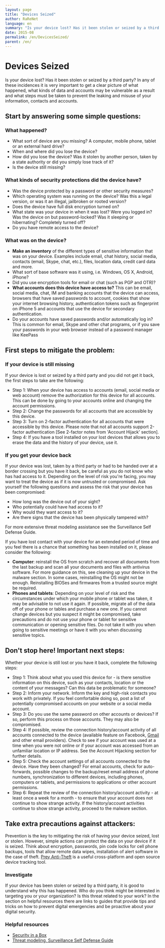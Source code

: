```yaml
---
layout: page
title: "Devices Seized"
author: RaReNet
language: en
summary: "Is your device lost? Has it been stolen or seized by a third party? In any of these incidences it is very important to get a clear picture of what happened, what kinds of data and accounts may be vulnerable as a result and what steps must be taken to prevent the leaking and misuse of your information, contacts and accounts."
date: 2015-08
permalink: /en/DevicesSeized/
parent: /en/
---
```


# Devices Seized

Is your device lost? Has it been stolen or seized by a third party? In any of these incidences it is very important to get a clear picture of what happened, what kinds of data and accounts may be vulnerable as a result and what steps must be taken to prevent the leaking and misuse of your information, contacts and accounts.

## Start by answering some simple questions:

### What happened?

- What sort of device are you missing? A computer, mobile phone, tablet or an external hard drive?
- When and where did you lose the device?
- How did you lose the device? Was it stolen by another person, taken by a state authority or did you simply lose track of it?
- Is the device still missing?

### What kinds of security protections did the device have?

- Was the device protected by a password or other security measures?
- Which operating system was running on the device? Was this a legal version, or was it an illegal, jailbroken or rooted version?
- Does the device have full disk encryption turned on?
- What state was your device in when it was lost?  Were you logged in?  Was the device on but password-locked? Was it sleeping or hibernating? Completely turned off?
- Do you have remote access to the device?

### What was on the device?

- **Make an inventory** of the different types of sensitive information that was on your device. Examples include email, chat history, social media, contacts (email, Skype, chat, etc.), files, location data, credit card data and more.
- What sort of base software was it using, i.e. Windows, OS X, Android, iPhone?
- Did you use encryption tools for email or chat (such as PGP and OTR)?
- **What accounts does this device have access to?** This can be email, social media, chat, IM and banking accounts that the device can access, browsers that have saved passwords to account, cookies that show your internet browsing history, authentication tokens such as fingerprint on iPhone 5 and accounts that use the device for secondary authentication.
- Do your accounts have saved passwords and/or automatically log in? This is common for email, Skype and other chat programs, or if you save your passwords in your web browser instead of a password manager like KeePass

## First steps to mitigate the problem:

### If your device is still missing

If your device is lost or seized by a third party and you did not get it back, the first steps to take are the following:

-  Step 1: When your device has access to accounts (email, social media or web account) remove the authorization for this device for all accounts. This can be done by going to your accounts online and changing the account permissions.
- Step 2: Change the passwords for all accounts that are accessible by this device.
- Step 3: Turn on 2-factor authentication for all accounts that were accessible by this device. Please note that not all accounts support 2-factor authentication [See 2-factor notes from 'Account Hijack' section].
- Step 4: If you have a tool installed on your lost devices that allows you to erase the data and the history of your device, use it.

### If you get your device back

If your device was lost, taken by a third party or had to be handed over at a border crossing but you have it back, be careful as you do not know who has had access to it. Depending on the level of risk you're facing, you may want to treat the device as if it is now untrusted or compromised. Ask yourself the following questions and assess the risk that your device has been compromised:

- How long was the device out of your sight?
- Who potentially could have had access to it?
- Why would they want access to it?
- Are there signs that the device has been physically tampered with?

For more extensive threat modeling assistance see the Surveillance Self Defense Guide.

If you have lost contact with your device for an extended period of time and you feel there is a chance that something has been installed on it, please consider the following:

- **Computer**: reinstall the OS from scratch and recover all documents from the last backup and scan all your documents and files with antivirus software. For more guidance on this, see cleaning up your device in the malware section. In some cases, reinstalling the OS might not be enough. Reinstalling BIOSes and firmwares from a trusted source might be required.
- **Phones and tablets**: Depending on your level of risk and the circumstances under which your mobile phone or tablet was taken, it may be advisable to not use it again. If possible, migrate all of the data off of your phone or tables and purchase a new one. If you cannot change devices but you suspect it might be compromised, take precautions and do not use your phone or tablet for sensitive communication or opening sensitive files. Do not take it with you when going to sensitive meetings or have it with you when discussing sensitive topics.

## Don't stop here! Important next steps:
Whether your device is still lost or you have it back, complete the following steps:

- Step 1: Think about what you used this device for - is there sensitive information on this device, such as your contacts, location or the content of your messages? Can this data be problematic for someone?
- Step 2: Inform your network. Inform the key and high-risk contacts you work with privately. If you feel comfortable doing so, post a list of potentially compromised accounts on your website or a social media account.
- Step 3: Do you use the same password on other accounts or devices? If so, perform this process on those accounts. They may also be compromised.
- Step 4: If possible, review the connection history/account activity of all accounts connected to the device (available feature on Facebook, [Gmail](https://www.google.com/settings/security?hl=en) and other email providers). Check to see if your account was used at a time when you were not online or if your account was accessed from an  unfamiliar location or IP address. See the Account Hijacking section for further details.
- Step 5: Check the account settings of all accounts connected to the device. Have they been changed? For email accounts, check for auto-forwards, possible changes to the backup/reset email address of phone numbers, synchronization to different devices, including phones, computers or tablets, and permissions to applications or other account permissions.
- Step 6: Repeat the review of the connection history/account activity - at least once a week for a month - to ensure that your account does not continue to show strange activity. If the history/account activities continue to show strange activity, proceed to the malware section.

## Take extra precautions against attackers:

Prevention is the key to mitigating the risk of having your device seized, lost or stolen. However, simple actions can protect the data on your device if it is seized. Think about encryption, passwords, pin code locks for cell phone backups, tools that allow remote data wipes, installation of alert software in the case of theft. [Prey Anti-Theft](https://preyproject.com/) is a useful cross-platform and open source device tracking tool.

### Investigate

If your device has been stolen or seized by a third party, it is good to understand why this has happened. Who do you think might be interested in targeting you or your organization? Is this threat related to your work? In the section on helpful resources there are links to guides that provide tips and tricks on how to prevent digital emergencies and be proactive about your digital security.

### Helpful resources

* [Security in a Box](https://securityinabox.org/en/chapter_7_2)
* [Threat modeling, Surveillance Self Defense Guide](https://ssd.eff.org/risk/threats)

